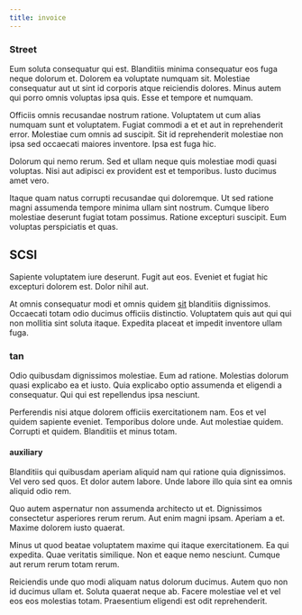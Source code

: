 ```yaml
---
title: invoice
---
```


### Street

Eum soluta consequatur qui est. Blanditiis minima consequatur eos fuga neque dolorum et. Dolorem ea voluptate numquam sit. Molestiae consequatur aut ut sint id corporis atque reiciendis dolores. Minus autem qui porro omnis voluptas ipsa quis. Esse et tempore et numquam.

Officiis omnis recusandae nostrum ratione. Voluptatem ut cum alias numquam sunt et voluptatem. Fugiat commodi a et et aut in reprehenderit error. Molestiae cum omnis ad suscipit. Sit id reprehenderit molestiae non ipsa sed occaecati maiores inventore. Ipsa est fuga hic.

Dolorum qui nemo rerum. Sed et ullam neque quis molestiae modi quasi voluptas. Nisi aut adipisci ex provident est et temporibus. Iusto ducimus amet vero.

Itaque quam natus corrupti recusandae qui doloremque. Ut sed ratione magni assumenda tempore minima ullam sint nostrum. Cumque libero molestiae deserunt fugiat totam possimus. Ratione excepturi suscipit. Eum voluptas perspiciatis et quas.

## SCSI

Sapiente voluptatem iure deserunt. Fugit aut eos. Eveniet et fugiat hic excepturi dolorem est. Dolor nihil aut.

At omnis consequatur modi et omnis quidem [sit](/facere/temporibus/consequatur/tan_handmade_ram.md) blanditiis dignissimos. Occaecati totam odio ducimus officiis distinctio. Voluptatem quis aut qui qui non mollitia sint soluta itaque. Expedita placeat et impedit inventore ullam fuga.

### tan

Odio quibusdam dignissimos molestiae. Eum ad ratione. Molestias dolorum quasi explicabo ea et iusto. Quia explicabo optio assumenda et eligendi a consequatur. Qui qui est repellendus ipsa nesciunt.

Perferendis nisi atque dolorem officiis exercitationem nam. Eos et vel quidem sapiente eveniet. Temporibus dolore unde. Aut molestiae quidem. Corrupti et quidem. Blanditiis et minus totam.

#### auxiliary

Blanditiis qui quibusdam aperiam aliquid nam qui ratione quia dignissimos. Vel vero sed quos. Et dolor autem labore. Unde labore illo quia sint ea omnis aliquid odio rem.

Quo autem aspernatur non assumenda architecto ut et. Dignissimos consectetur asperiores rerum rerum. Aut enim magni ipsam. Aperiam a et. Maxime dolorem iusto quaerat.

Minus ut quod beatae voluptatem maxime qui itaque exercitationem. Ea qui expedita. Quae veritatis similique. Non et eaque nemo nesciunt. Cumque aut rerum rerum totam rerum.

Reiciendis unde quo modi aliquam natus dolorum ducimus. Autem quo non id ducimus ullam et. Soluta quaerat neque ab. Facere molestiae vel et vel eos eos molestias totam. Praesentium eligendi est odit reprehenderit.
